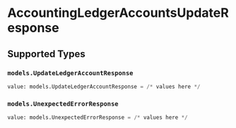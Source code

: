 # AccountingLedgerAccountsUpdateResponse


## Supported Types

### `models.UpdateLedgerAccountResponse`

```python
value: models.UpdateLedgerAccountResponse = /* values here */
```

### `models.UnexpectedErrorResponse`

```python
value: models.UnexpectedErrorResponse = /* values here */
```

